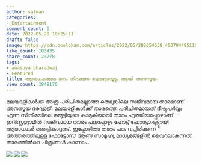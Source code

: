 ```yaml
---
author: safwan
categories:
- Entertainment
comment_count: 0
date: 2022-05-20 10:25:11
draft: false
image: https://cdn.boolokam.com/articles/2022/05/282054638_400704485110213_9095336748629627498_n.jpg
like_count: 103435
share_count: 23778
tags:
- anasuya bharadwaj
- Featured
title: ആരാധകരുടെ മനം നിറക്കുന്ന ഫോട്ടോഷൂട്ടും ആയി അനസൂയ.
view_count: 1849170
---
```


മലയാളികൾക്ക് അത്ര പരിചിതമല്ലാത്ത തെലുങ്കിലെ സജീവമായ താരമാണ് അനസൂയ ഭരദ്വാജ്. മലയാളികൾക്ക് താരത്തെ പരിചിതമായത് ഭീഷ്മപർവ്വം എന്ന സിനിമയിലെ മമ്മൂട്ടിയുടെ കാമുകിയായി താരം എത്തിയപ്പോഴാണ്. ഇൻസ്റ്റഗ്രാമിൽ സജീവമായ താരം പലപ്പോഴും ഹോട്ട് ഫോട്ടോഷൂട്ട്മായി ആരാധകർ ഞെട്ടികാറുണ്ട്. ഇപ്പോഴിതാ താരം പങ്കു വച്ചിരിക്കുന്ന അത്തരത്തിലുള്ള ഫോട്ടോസ് ആണ് സാമൂഹ്യ മാധ്യമങ്ങളിൽ വൈറലാകുന്നത്. താരത്തിൻറെ ചിത്രങ്ങൾ കാണാം..

![](https://cdn.boolokam.com/articles/2022/05/282054638_400704485110213_9095336748629627498_n.jpg) ![](https://cdn.boolokam.com/articles/2022/05/282204628_432118718651905_7834263422971750002_n.jpg) ![](https://cdn.boolokam.com/articles/2022/05/281780126_154899030366291_4898469261614206048_n-1024x1024.jpg)